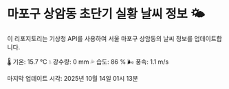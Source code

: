 
# 마포구 상암동 초단기 실황 날씨 정보 🌤️

이 리포지토리는 기상청 API를 사용하여 서울 마포구 상암동의 날씨 정보를 업데이트합니다. 

🌡️ 기온: 15.7 ℃
💧 강수량: 0 mm
💦 습도: 86 %
🌬️ 풍속: 1.1 m/s

마지막 업데이트 시각: 2025년 10월 14일 01시 13분    
